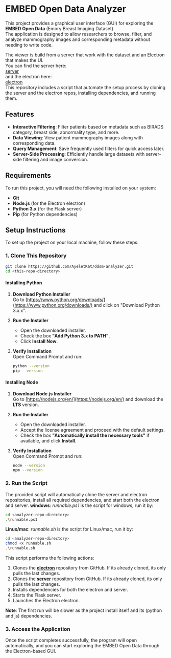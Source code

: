 #  EMBED Open Data Analyzer

This project provides a graphical user interface (GUI) for exploring the **EMBED Open Data** (Emory Breast Imaging Dataset).  
The application is designed to allow researchers to browse, filter, and analyze mammography images and corresponding metadata without needing to write code.  
  
The viewer is build from a server that work with the dataset and an Electron that makes the UI.  
You can find the server here:  
[server](https://github.com/AyeletKat/ddsm-server.git)  
and the electron here:   
[electron](https://github.com/Oriya-Sigawy/ddsm-electron.git)  
This repository includes a script that automate the setup process by cloning the server and the electron repos, installing dependencies, and running them.  

## Features

- **Interactive Filtering**: Filter patients based on metadata such as BIRADS category, breast side, abnormality type, and more.
- **Data Viewing**: View patient mammography images along with corresponding data.
- **Query Management**: Save frequently used filters for quick access later.
- **Server-Side Processing**: Efficiently handle large datasets with server-side filtering and image conversion.

## Requirements

To run this project, you will need the following installed on your system:

- **Git**
- **Node.js** (for the Electron electron)
- **Python 3.x** (for the Flask server)
- **Pip** (for Python dependencies)

## Setup Instructions

To set up the project on your local machine, follow these steps:

### 1. Clone This Repository

```bash
git clone https://github.com/AyeletKat/ddsm-analyzer.git
cd <this-repo-directory>
```

#### Installing Python

1. **Download Python Installer**  
   Go to [https://www.python.org/downloads/](https://www.python.org/downloads/) and click on "Download Python 3.x.x".

2. **Run the Installer**

   - Open the downloaded installer.
   - Check the box **"Add Python 3.x to PATH"**.
   - Click **Install Now**.

3. **Verify Installation**  
   Open Command Prompt and run:
   ```bash
   python --version
   pip --version
   ```

#### Installing Node

1. **Download Node.js Installer**  
   Go to [https://nodejs.org/en/](https://nodejs.org/en/) and download the **LTS** version.

2. **Run the Installer**

   - Open the downloaded installer.
   - Accept the license agreement and proceed with the default settings.
   - Check the box **"Automatically install the necessary tools"** if available, and click **Install**.

3. **Verify Installation**  
   Open Command Prompt and run:
   ```bash
   node --version
   npm --version
   ```

### 2. Run the Script

The provided script will automatically clone the server and electron repositories, install all required dependencies, and start both the electron and server.
**windows**: *runnable.ps1* is the script for windows, run it by:
```bash
cd <analyzer-repo-directory>  
.\runnable.ps1  
```
**Linux/mac**: *runnable.sh* is the script for Linux/mac, run it by:
```bash
cd <analyzer-repo-directory>
chmod +x runnable.sh  
.\runnable.sh  
```
This script performs the following actions:

1. Clones the [**electron**](https://github.com/Oriya-Sigawy/ddsm-electron.git) repository from GitHub. If its already cloned, its only pulls the last changes.
2. Clones the [**server**](https://github.com/AyeletKat/ddsm-server.git) repository from GitHub. If its already cloned, its only pulls the last changes.
3. Installs dependencies for both the electron and server.
4. Starts the Flask server.
5. Launches the Electron electron.

**Note**: The first run will be slower as the project install itself and its (python and js) dependencies.

### 3. Access the Application

Once the script completes successfully, the program will open automatically, and you can start exploring the EMBED Open Data through the Electron-based GUI.

